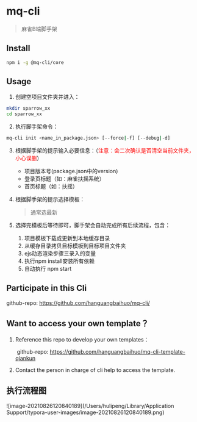 # mq-cli

> 麻雀B端脚手架

## Install

```bash
npm i -g @mq-cli/core
```

## Usage

1. 创建空项目文件夹并进入：

```bash
mkdir sparrow_xx
cd sparrow_xx
```

2. 执行脚手架命令：

```bash
mq-cli init <name_in_package.json> [--force|-f] [--debug|-d]
```

3. 根据脚手架的提示输入必要信息：（<font color="red">注意：会二次确认是否清空当前文件夹，小心误删</font>）
   - 项目版本号(package.json中的version)
   - 登录页标题（如：麻雀扶摇系统）
   - 首页标题（如：扶摇）

4. 根据脚手架的提示选择模板：

   > 通常选最新

5. 选择完模板后等待即可，脚手架会自动完成所有后续流程，包含：
   1. 项目模板下载或更新到本地缓存目录
   2. 从缓存目录拷贝目标模板到目标项目文件夹
   3. ejs动态渲染步骤三录入的变量
   4. 执行npm install安装所有依赖
   5. 自动执行 npm start



## Participate in this Cli

github-repo:  https://github.com/hanguangbaihuo/mq-cli/



## Want to access your own template？

1. Reference this repo to develop your own templates：

   ​	github-repo: https://github.com/hanguangbaihuo/mq-cli-template-qiankun

2. Contact the person in charge of cli help to access the template.



## 执行流程图

![image-20210826120840189](/Users/hulipeng/Library/Application Support/typora-user-images/image-20210826120840189.png)

